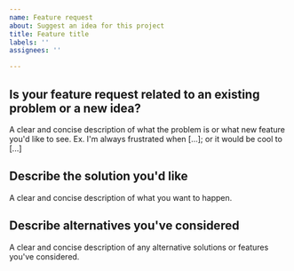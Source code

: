 ```yaml
---
name: Feature request
about: Suggest an idea for this project
title: Feature title
labels: ''
assignees: ''

---
```


## Is your feature request related to an existing problem or a new idea?

A clear and concise description of what the problem is or what new feature you'd like to see. Ex. I'm always frustrated when [...]; or it would be cool to [...]

## Describe the solution you'd like

A clear and concise description of what you want to happen.

## Describe alternatives you've considered

A clear and concise description of any alternative solutions or features you've considered.

